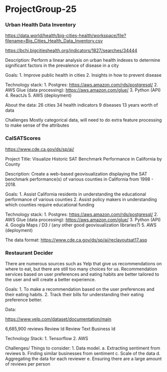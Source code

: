 # ProjectGroup-25


### Urban Health Data Inventory

https://data.world/health/big-cities-health/workspace/file?filename=Big_Cities_Health_Data_Inventory.csv

https://bchi.bigcitieshealth.org/indicators/1827/searches/34444

Description: Perform a linear analysis on urban health indexes to determine significant factors in the prevalence of disease in a city

Goals:
	1. Improve public health in cities
	2. Insights in how to prevent disease
        
Technology stack:
	1. Postgres: https://aws.amazon.com/rds/postgresql/
	2. AWS Glue (data processing): https://aws.amazon.com/glue/
	3. Python (API)
	4. ReactJs
	5. AWS (deployment) 

About the data:
26 cities
34 health indicators
9 diseases
13 years worth of data

Challenges
Mostly categorical data, will need to do extra feature processing to make sense of the attributes



### CalSATScores

https://www.cde.ca.gov/ds/sp/ai/

Project Title: Visualize Historic SAT Benchmark Performance in California by County

Description: Create a web-based geovisualization displaying the SAT benchmark performance(s) of various counties in California from 1998 - 2018.

Goals:
	1. Assist California residents in understanding the educational performance of various counties
	2. Assist policy makers in understanding which counties require educational funding

Technology stack:
	1. Postgres: https://aws.amazon.com/rds/postgresql/
	2. AWS Glue (data processing): https://aws.amazon.com/glue/
	3. Python (API)
	4.  Googla Maps / D3 / (any other good geovisualization libraries?)
	5. AWS (deployment)

The data format: https://www.cde.ca.gov/ds/sp/ai/reclayoutsat17.asp

### Restaurant Decider

There are numerous sources such as Yelp that give us recommendations on where to eat, but there are still too many choices for us. Recommendation services based on user preferences and eating habits are better tailored to the user and will create a better experience.

Goals:
	1. To make a recommendation based on the user preferences and their eating habits.
	2. Track their bills for understanding their eating preference better.

Data:

https://www.yelp.com/dataset/documentation/main

6,685,900 reviews
Review Id
Review Text
Business Id

Technology Stack:
	1. Tensorflow
	2. AWS

Challenges/ Things to consider:
	1. Data model.
		a. Extracting sentiment from reviews
		b. Finding similar businesses from sentiment
		c. Scale of the data
		d. Aggregating the data for each reviewer
		e. Ensuring there are a large amount of reviews per person

